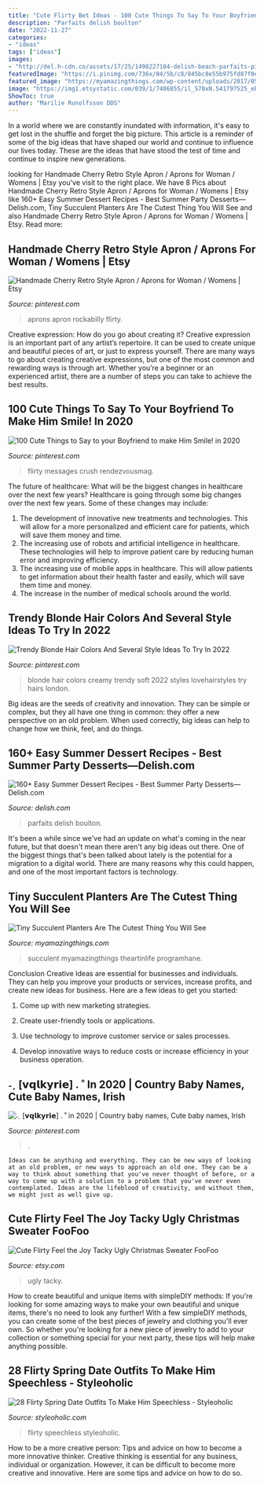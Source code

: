 ```yaml
---
title: "Cute Flirty Bet Ideas - 100 Cute Things To Say To Your Boyfriend To Make Him Smile! In 2020"
description: "Parfaits delish boulton"
date: "2022-11-27"
categories:
- "ideas"
tags: ["ideas"]
images:
- "http://del.h-cdn.co/assets/17/25/1498227104-delish-beach-parfaits-pin-2.jpg"
featuredImage: "https://i.pinimg.com/736x/84/5b/c8/845bc8e55b975fd87f0e66d6fd93b8c0.jpg"
featured_image: "https://myamazingthings.com/wp-content/uploads/2017/05/2fc2cf3159f517922d94ea1e6e4f5e6b.jpg"
image: "https://img1.etsystatic.com/039/1/7406855/il_570xN.541797525_ebnh.jpg"
ShowToc: true
author: "Marilie Runolfsson DDS"
---
```



In a world where we are constantly inundated with information, it's easy to get lost in the shuffle and forget the big picture. This article is a reminder of some of the big ideas that have shaped our world and continue to influence our lives today. These are the ideas that have stood the test of time and continue to inspire new generations.

	

		
looking for Handmade Cherry Retro Style Apron / Aprons for Woman / Womens | Etsy you've visit to the right place. We have 8 Pics about Handmade Cherry Retro Style Apron / Aprons for Woman / Womens | Etsy like 160+ Easy Summer Dessert Recipes - Best Summer Party Desserts—Delish.com, Tiny Succulent Planters Are The Cutest Thing You Will See and also Handmade Cherry Retro Style Apron / Aprons for Woman / Womens | Etsy. Read more:
		
    
## Handmade Cherry Retro Style Apron / Aprons For Woman / Womens | Etsy

<img loading=lazy src="https://i.pinimg.com/736x/e5/bd/11/e5bd1120c29ebf09e5014e7e1b32bbe2.jpg" onerror="this.onerror=null;this.src='https://tse1.mm.bing.net/th?id=OIP.OaVTX_Js6WMDiprCpVJDYQHaJ3&amp;pid=15.1';" alt="Handmade Cherry Retro Style Apron / Aprons for Woman / Womens | Etsy">

_Source: pinterest.com_

>aprons apron rockabilly flirty. 

	

Creative expression: How do you go about creating it?
Creative expression is an important part of any artist’s repertoire. It can be used to create unique and beautiful pieces of art, or just to express yourself. There are many ways to go about creating creative expressions, but one of the most common and rewarding ways is through art. Whether you’re a beginner or an experienced artist, there are a number of steps you can take to achieve the best results.

    
## 100 Cute Things To Say To Your Boyfriend To Make Him Smile! In 2020

<img loading=lazy src="https://i.pinimg.com/736x/95/d1/77/95d177bcf589bdf0d291885bc92b05d3.jpg" onerror="this.onerror=null;this.src='https://tse2.mm.bing.net/th?id=OIP.V4emAonPpAmLzhdWWjnF2QHaLH&amp;pid=15.1';" alt="100 Cute Things to Say to your Boyfriend to make Him Smile! in 2020">

_Source: pinterest.com_

>flirty messages crush rendezvousmag. 

	

The future of healthcare: What will be the biggest changes in healthcare over the next few years?
Healthcare is going through some big changes over the next few years. Some of these changes may include: 
1. The development of innovative new treatments and technologies. This will allow for a more personalized and efficient care for patients, which will save them money and time. 
2. The increasing use of robots and artificial intelligence in healthcare. These technologies will help to improve patient care by reducing human error and improving efficiency. 
3. The increasing use of mobile apps in healthcare. This will allow patients to get information about their health faster and easily, which will save them time and money. 
4. The increase in the number of medical schools around the world.

    
## Trendy Blonde Hair Colors And Several Style Ideas To Try In 2022

<img loading=lazy src="https://i.pinimg.com/736x/ca/39/89/ca398957e98b5da9a19510a9695ee405.jpg" onerror="this.onerror=null;this.src='https://tse1.mm.bing.net/th?id=OIP.SSmTHyEIGY3h9AdGKMODHgHaLG&amp;pid=15.1';" alt="Trendy Blonde Hair Colors And Several Style Ideas To Try In 2022">

_Source: pinterest.com_

>blonde hair colors creamy trendy soft 2022 styles lovehairstyles try hairs london. 

	

Big ideas are the seeds of creativity and innovation. They can be simple or complex, but they all have one thing in common: they offer a new perspective on an old problem. When used correctly, big ideas can help to change how we think, feel, and do things.

    
## 160+ Easy Summer Dessert Recipes - Best Summer Party Desserts—Delish.com

<img loading=lazy src="http://del.h-cdn.co/assets/17/25/1498227104-delish-beach-parfaits-pin-2.jpg" onerror="this.onerror=null;this.src='https://tse2.mm.bing.net/th?id=OIP.-MyX_meMqMKQHBt5pS2-tgHaLG&amp;pid=15.1';" alt="160+ Easy Summer Dessert Recipes - Best Summer Party Desserts—Delish.com">

_Source: delish.com_

>parfaits delish boulton. 

	

It's been a while since we've had an update on what's coming in the near future, but that doesn't mean there aren't any big ideas out there. One of the biggest things that's been talked about lately is the potential for a migration to a digital world. There are many reasons why this could happen, and one of the most important factors is technology.

    
## Tiny Succulent Planters Are The Cutest Thing You Will See

<img loading=lazy src="https://myamazingthings.com/wp-content/uploads/2017/05/2fc2cf3159f517922d94ea1e6e4f5e6b.jpg" onerror="this.onerror=null;this.src='https://tse1.mm.bing.net/th?id=OIP.L8LPMVn1F5ItlOoebk9eawHaJ4&amp;pid=15.1';" alt="Tiny Succulent Planters Are The Cutest Thing You Will See">

_Source: myamazingthings.com_

>succulent myamazingthings theartinlife programhane. 

	

Conclusion
Creative Ideas are essential for businesses and individuals. They can help you improve your products or services, increase profits, and create new ideas for business. Here are a few ideas to get you started:
1. Come up with new marketing strategies.

2. Create user-friendly tools or applications.

3. Use technology to improve customer service or sales processes.

4. Develop innovative ways to reduce costs or increase efficiency in your business operation.

    
## ˗ˏ [𝘃𝗾𝗹𝗸𝘆𝗿𝗶𝗲] . ˚ In 2020 | Country Baby Names, Cute Baby Names, Irish

<img loading=lazy src="https://i.pinimg.com/736x/84/5b/c8/845bc8e55b975fd87f0e66d6fd93b8c0.jpg" onerror="this.onerror=null;this.src='https://tse2.mm.bing.net/th?id=OIP.Uu5YVR66BgrnyQcp5GtkDQAAAA&amp;pid=15.1';" alt="˗ˏ [𝘃𝗾𝗹𝗸𝘆𝗿𝗶𝗲] . ˚ in 2020 | Country baby names, Cute baby names, Irish">

_Source: pinterest.com_

>. 

	


    Ideas can be anything and everything. They can be new ways of looking at an old problem, or new ways to approach an old one. They can be a way to think about something that you've never thought of before, or a way to come up with a solution to a problem that you've never even contemplated. Ideas are the lifeblood of creativity, and without them, we might just as well give up.

    
## Cute Flirty Feel The Joy Tacky Ugly Christmas Sweater FooFoo

<img loading=lazy src="https://img1.etsystatic.com/039/1/7406855/il_570xN.541797525_ebnh.jpg" onerror="this.onerror=null;this.src='https://tse3.mm.bing.net/th?id=OIP.5qIwCecKh2dHO9grl_fLogHaMi&amp;pid=15.1';" alt="Cute Flirty Feel the Joy Tacky Ugly Christmas Sweater FooFoo">

_Source: etsy.com_

>ugly tacky. 

	

How to create beautiful and unique items with simpleDIY methods:
If you're looking for some amazing ways to make your own beautiful and unique items, there's no need to look any further! With a few simpleDIY methods, you can create some of the best pieces of jewelry and clothing you'll ever own. So whether you're looking for a new piece of jewelry to add to your collection or something special for your next party, these tips will help make anything possible.

    
## 28 Flirty Spring Date Outfits To Make Him Speechless - Styleoholic

<img loading=lazy src="https://i.styleoholic.com/2016/03/flirty-spring-date-outfits-to-make-him-speechless-3.jpg" onerror="this.onerror=null;this.src='https://tse1.mm.bing.net/th?id=OIP.ZaIu6InXg9bfB59OsA2v-QHaOc&amp;pid=15.1';" alt="28 Flirty Spring Date Outfits To Make Him Speechless - Styleoholic">

_Source: styleoholic.com_

>flirty speechless styleoholic. 

	

How to be a more creative person: Tips and advice on how to become a more innovative thinker.
Creative thinking is essential for any business, individual or organization. However, it can be difficult to become more creative and innovative. Here are some tips and advice on how to do so.

